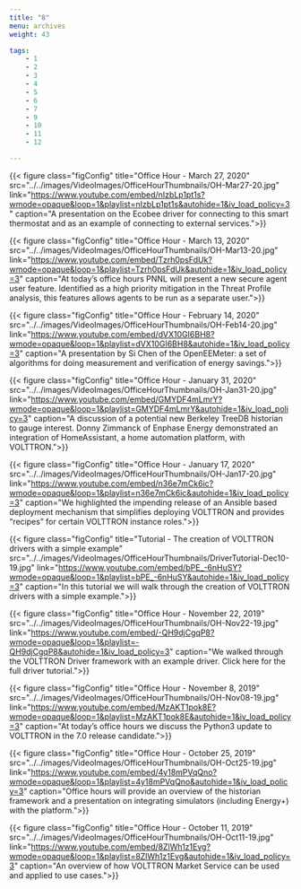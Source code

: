 ```yaml
---
title: "8"
menu: archives
weight: 43

tags: 
    - 1
    - 2
    - 3
    - 4
    - 5
    - 6
    - 7
    - 9 
    - 10
    - 11
    - 12

---
```


{{< figure class="figConfig" title="Office Hour - March 27, 2020" src="../../images/VideoImages/OfficeHourThumbnails/OH-Mar27-20.jpg" link="https://www.youtube.com/embed/nIzbLp1pt1s?wmode=opaque&loop=1&playlist=nIzbLp1pt1s&autohide=1&iv_load_policy=3" caption="A presentation on the Ecobee driver for connecting to this smart thermostat and as an example of connecting to external services.">}}

{{< figure class="figConfig" title="Office Hour - March 13, 2020" src="../../images/VideoImages/OfficeHourThumbnails/OH-Mar13-20.jpg" link="https://www.youtube.com/embed/Tzrh0psFdUk?wmode=opaque&loop=1&playlist=Tzrh0psFdUk&autohide=1&iv_load_policy=3" caption="At today’s office hours PNNL will present a new secure agent user feature. Identified as a high priority mitigation in the Threat Profile analysis, this features allows agents to be run as a separate user.">}}

{{< figure class="figConfig" title="Office Hour - February 14, 2020" src="../../images/VideoImages/OfficeHourThumbnails/OH-Feb14-20.jpg" link="https://www.youtube.com/embed/dVX10GI6BH8?wmode=opaque&loop=1&playlist=dVX10GI6BH8&autohide=1&iv_load_policy=3" caption="A presentation by Si Chen of the OpenEEMeter: a set of algorithms for doing measurement and verification of energy savings.">}}

{{< figure class="figConfig" title="Office Hour - January 31, 2020" src="../../images/VideoImages/OfficeHourThumbnails/OH-Jan31-20.jpg" link="https://www.youtube.com/embed/GMYDF4mLmrY?wmode=opaque&loop=1&playlist=GMYDF4mLmrY&autohide=1&iv_load_policy=3" caption="A discussion of a potential new Berkeley TreeDB historian to gauge interest. Donny Zimmanck of Enphase Energy demonstrated an integration of HomeAssistant, a home automation platform, with VOLTTRON.">}}

{{< figure class="figConfig" title="Office Hour - January 17, 2020" src="../../images/VideoImages/OfficeHourThumbnails/OH-Jan17-20.jpg" link="https://www.youtube.com/embed/n36e7mCk6ic?wmode=opaque&loop=1&playlist=n36e7mCk6ic&autohide=1&iv_load_policy=3" caption="We highlighted the impending release of an Ansible based deployment mechanism that simplifies deploying VOLTTRON and provides “recipes” for certain VOLTTRON instance roles.">}}

{{< figure class="figConfig" title="Tutorial - The creation of VOLTTRON drivers with a simple example" src="../../images/VideoImages/OfficeHourThumbnails/DriverTutorial-Dec10-19.jpg" link="https://www.youtube.com/embed/bPE_-6nHuSY?wmode=opaque&loop=1&playlist=bPE_-6nHuSY&autohide=1&iv_load_policy=3" caption="In this tutorial we will walk through the creation of VOLTTRON drivers with a simple example.">}}

{{< figure class="figConfig" title="Office Hour - November 22, 2019" src="../../images/VideoImages/OfficeHourThumbnails/OH-Nov22-19.jpg" link="https://www.youtube.com/embed/-QH9djCgqP8?wmode=opaque&loop=1&playlist=-QH9djCgqP8&autohide=1&iv_load_policy=3" caption="We walked through the VOLTTRON Driver framework with an example driver. Click here for the full driver tutorial.">}}

{{< figure class="figConfig" title="Office Hour - November 8, 2019" src="../../images/VideoImages/OfficeHourThumbnails/OH-Nov08-19.jpg" link="https://www.youtube.com/embed/MzAKT1pok8E?wmode=opaque&loop=1&playlist=MzAKT1pok8E&autohide=1&iv_load_policy=3" caption="At today’s office hours we discuss the Python3 update to VOLTTRON in the 7.0 release candidate.">}}

{{< figure class="figConfig" title="Office Hour - October 25, 2019" src="../../images/VideoImages/OfficeHourThumbnails/OH-Oct25-19.jpg" link="https://www.youtube.com/embed/4y18mPVqQno?wmode=opaque&loop=1&playlist=4y18mPVqQno&autohide=1&iv_load_policy=3" caption="Office hours will provide an overview of the historian framework and a presentation on integrating simulators (including Energy+) with the platform.">}}

{{< figure class="figConfig" title="Office Hour - October 11, 2019" src="../../images/VideoImages/OfficeHourThumbnails/OH-Oct11-19.jpg" link="https://www.youtube.com/embed/8ZlWh1z1Evg?wmode=opaque&loop=1&playlist=8ZlWh1z1Evg&autohide=1&iv_load_policy=3" caption="An overview of how VOLTTRON Market Service can be used and applied to use cases.">}}
